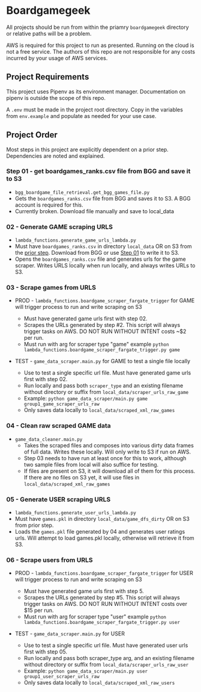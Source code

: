 # Boardgamegeek

All projects should be run from within the priamry `boardgamegeek` directory or relative paths will be a problem.

AWS is required for this project to run as presented. Running on the cloud is not a free service. The authors of this repo are not responsible for any costs incurred by your usage of AWS services.

## Project Requirements

This project uses Pipenv as its environment manager. Documentation on pipenv is outside the scope of this repo.

A `.env` must be made in the project root directory. Copy in the variables from `env.example` and populate as needed for your use case. 


## Project Order

Most steps in this project are explicitly dependent on a prior step. Dependencies are noted and explained.

### Step 01 - get boardgames_ranks.csv file from BGG and save it to S3
- `bgg_boardgame_file_retrieval.get_bgg_games_file.py`
- Gets the `boardgames_ranks.csv` file from BGG and saves it to S3. A BGG account is required for this.
- Currently broken. Download file manually and save to local_data

### 02 - Generate GAME scraping URLS
- `lambda_functions.generate_game_urls_lambda.py`
- Must have `boardgames_ranks.csv` in directory `local_data` OR on S3 from the [prior step](#01---get-boardgames_ranks.csv-file-from-bgg-and-save-it-to-s3). Download from BGG or use [Step 01](#01---get-boardgames_ranks.csv-file-from-bgg-and-save-it-to-s3) to write it to S3.
- Opens the `boardgames_ranks.csv` file and generates urls for the game scraper. Writes URLS locally when run locally, and always writes URLs to S3.

### 03 - Scrape games from URLS

- PROD - `lambda_functions.boardgame_scraper_fargate_trigger` for GAME will trigger process to run and write scraping on S3
    - Must have generated game urls first with step 02.
    - Scrapes the URLs generated by step #2. This script will always trigger tasks on AWS. DO NOT RUN WITHOUT INTENT costs ~$2 per run.
    - Must run with arg for scraper type "game" example `python lambda_functions.boardgame_scraper_fargate_trigger.py game`

- TEST - `game_data_scraper.main.py` for GAME to test a single file locally
    - Use to test a single specific url file. Must have generated game urls first with step 02.
    - Run locally and pass both `scraper_type` and an existing filename without directory or suffix from `local_data/scraper_urls_raw_game`
    - Example: `python game_data_scraper/main.py game group1_game_scraper_urls_raw`
    - Only saves data locally to `local_data/scraped_xml_raw_games`

### 04 - Clean raw scraped GAME data

- `game_data_cleaner.main.py`
    - Takes the scraped files and composes into various dirty data frames of full data. Writes these locally. Will only write to S3 if run on AWS.
    - Step 03 needs to have run at least once for this to work, although two sample files from local will also suffice for testing.
    - If files are present on S3, it will download all of them for this process. If there are no files on S3 yet, it will use files in `local_data/scraped_xml_raw_games`

### 05 - Generate USER scraping URLS

- `lambda_functions.generate_user_urls_lambda.py`
- Must have `games.pkl` in directory `local_data/game_dfs_dirty` OR on S3 from prior step.
- Loads the `games.pkl` file generated by 04 and generates user ratings urls. Will attempt to load games.pkl locally, otherwise will retrieve it from S3.

### 06 - Scrape users from URLS

- PROD - `lambda_functions.boardgame_scraper_fargate_trigger` for USER will trigger process to run and write scraping on S3
    - Must have generated game urls first with step 5.
    - Scrapes the URLs generated by step #5. This script will always trigger tasks on AWS. DO NOT RUN WITHOUT INTENT costs over $15 per run.
    - Must run with arg for scraper type "user" example `python lambda_functions.boardgame_scraper_fargate_trigger.py user`

- TEST - `game_data_scraper.main.py` for USER
    - Use to test a single specific url file. Must have generated user urls first with step 05.
    - Run locally and pass both scraper_type arg, and an existing filename without directory or suffix from `local_data/scraper_urls_raw_user`
    - Example: `python game_data_scraper/main.py user group1_user_scraper_urls_raw`
    - Only saves data locally to `local_data/scraped_xml_raw_users`